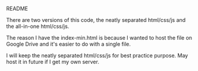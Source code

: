 README

There are two versions of this code, the neatly separated html/css/js and the all-in-one html/css/js.

The reason I have the index-min.html is because I wanted to host the file on Google Drive and it's easier to do with a single file.

I will keep the neatly separated html/css/js for best practice purpose. May host it in future if I get my own server.
